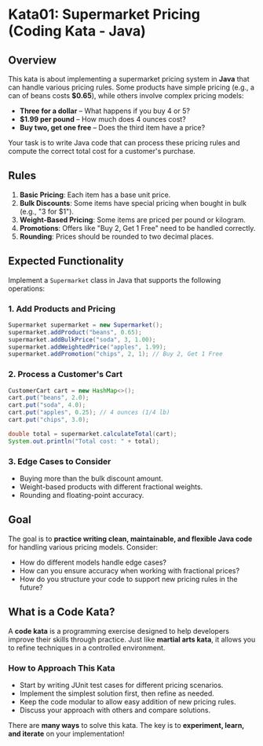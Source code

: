# Kata01: Supermarket Pricing (Coding Kata - Java)

## Overview

This kata is about implementing a supermarket pricing system in **Java** that can handle various pricing rules. Some products have simple pricing (e.g., a can of beans costs **$0.65**), while others involve complex pricing models:

- **Three for a dollar** – What happens if you buy 4 or 5?
- **$1.99 per pound** – How much does 4 ounces cost?
- **Buy two, get one free** – Does the third item have a price?

Your task is to write Java code that can process these pricing rules and compute the correct total cost for a customer's purchase.

## Rules

1. **Basic Pricing**: Each item has a base unit price.
2. **Bulk Discounts**: Some items have special pricing when bought in bulk (e.g., "3 for $1").
3. **Weight-Based Pricing**: Some items are priced per pound or kilogram.
4. **Promotions**: Offers like "Buy 2, Get 1 Free" need to be handled correctly.
5. **Rounding**: Prices should be rounded to two decimal places.

## Expected Functionality

Implement a `Supermarket` class in Java that supports the following operations:

### 1. Add Products and Pricing
```java
Supermarket supermarket = new Supermarket();
supermarket.addProduct("beans", 0.65);
supermarket.addBulkPrice("soda", 3, 1.00);
supermarket.addWeightedPrice("apples", 1.99);
supermarket.addPromotion("chips", 2, 1); // Buy 2, Get 1 Free
```

### 2. Process a Customer's Cart
```java
CustomerCart cart = new HashMap<>();
cart.put("beans", 2.0);
cart.put("soda", 4.0);
cart.put("apples", 0.25); // 4 ounces (1/4 lb)
cart.put("chips", 3.0);

double total = supermarket.calculateTotal(cart);
System.out.println("Total cost: " + total);
```

### 3. Edge Cases to Consider
- Buying more than the bulk discount amount.
- Weight-based products with different fractional weights.
- Rounding and floating-point accuracy.

## Goal

The goal is to **practice writing clean, maintainable, and flexible Java code** for handling various pricing models. Consider:

- How do different models handle edge cases?
- How can you ensure accuracy when working with fractional prices?
- How do you structure your code to support new pricing rules in the future?

## What is a Code Kata?

A **code kata** is a programming exercise designed to help developers improve their skills through practice. Just like **martial arts kata**, it allows you to refine techniques in a controlled environment.

### How to Approach This Kata

- Start by writing JUnit test cases for different pricing scenarios.
- Implement the simplest solution first, then refine as needed.
- Keep the code modular to allow easy addition of new pricing rules.
- Discuss your approach with others and compare solutions.

There are **many ways** to solve this kata. The key is to **experiment, learn, and iterate** on your implementation!
